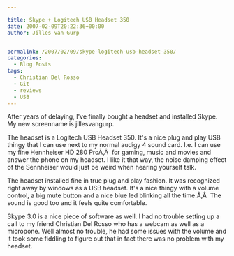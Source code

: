 ```yaml
---

title: Skype + Logitech USB Headset 350
date: 2007-02-09T20:22:36+00:00
author: Jilles van Gurp


permalink: /2007/02/09/skype-logitech-usb-headset-350/
categories:
  - Blog Posts
tags:
  - Christian Del Rosso
  - Git
  - reviews
  - USB
---
```

After years of delaying, I've finally bought a headset and installed Skype. My new screenname is jillesvangurp.

The headset is a Logitech USB Headset 350. It's a nice plug and play USB thingy that I can use next to my normal audigy 4 sound card. I.e. I can use my fine Hennheiser HD 280 ProÃ‚Â  for gaming, music and movies and answer the phone on my headset. I like it that way, the noise damping effect of the Sennheiser would just be weird when hearing yourself talk.

The headset installed fine in true plug and play fashion. It was recognized right away by windows as a USB headset. It's a nice thingy with a volume control, a big mute button and a nice blue led blinking all the time.Ã‚Â  The sound is good too and it feels quite comfortable.

Skype 3.0 is a nice piece of software as well. I had no trouble setting up a call to my friend Christian Del Rosso who has a webcam as well as a micropone. Well almost no trouble, he had some issues with the volume and it took some fiddling to figure out that in fact there was no problem with my headset.